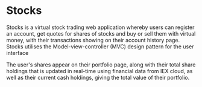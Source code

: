 # Stocks
Stocks is a virtual stock trading web application whereby users can register an account, get quotes for shares of stocks and buy or sell them with virtual money, with their transactions showing on their account history page. Stocks utilises the Model-view-controller (MVC) design pattern for the user interface

The user's shares appear on their portfolio page, along with their total share holdings that is updated in real-time using financial data from IEX cloud, as well as their current cash holdings, giving the total value of their portfolio.
